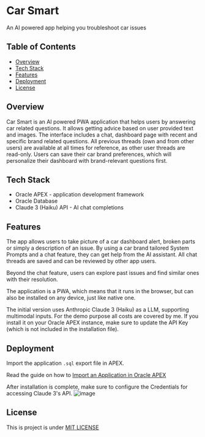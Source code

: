 # Car Smart
An AI powered app helping you troubleshoot car issues

## Table of Contents

- [Overview](#overview)
- [Tech Stack](#tech-stack)
- [Features](#features)
- [Deployment](#deployment)
- [License](#license)


## Overview
Car Smart is an AI powered PWA application that helps users by answering car related questions. 
It allows getting advice based on user provided text and images. The interface includes a chat, dashboard page with recent and specific brand related questions.
All previous threads (own and from other users) are available at all times for reference, as other user threads are read-only.
Users can save their car brand preferences, which will personalize their dashboard with brand-relevant questions first. 

## Tech Stack

- Oracle APEX - application development framework
- Oracle Database
- Claude 3 (Haiku) API - AI chat completions 

## Features

The app allows users to take picture of a car dashboard alert, broken parts or simply a description of an issue. By using a car brand tailored System Prompts
and a chat feature, they can get help from the AI assistant. All chat threads are saved and can be reviewed by other app users. 

Beyond the chat feature, users can explore past issues and find similar ones with their resolution.

The application is a PWA, which means that it runs in the browser, but can also be installed on any device, just like native one.

The initial version uses Anthropic Claude 3 (Haiku) as a LLM, supporting multimodal inputs. For the demo purpose all costs are covered by me.
If you install it on your Oracle APEX instance, make sure to update the API Key (which is not included in the installation file).

## Deployment
Import the application `.sql` export file in APEX. 

Read the guide on how to [Import an Application in Oracle APEX](https://docs.oracle.com/en/database/oracle/apex/24.1/htmdb/importing-export-files.html)

After installation is complete, make sure to configure the Credentials for accessing Claude 3's API.
![image](https://github.com/user-attachments/assets/e6f35479-cf6e-47f9-9152-bb0bacfc208c)

## License

This is project is under [MIT LICENSE](LICENSE)
